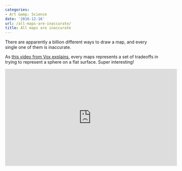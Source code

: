 ```yaml
---
categories:
- Art &amp; Science
date: '2016-12-16'
url: /all-maps-are-inaccurate/
title: All maps are inaccurate
---
```


There are apparently a billion different ways to draw a map, and every single one of them is inaccurate.

As [this video from Vox explains](https://www.youtube.com/watch?v=kIID5FDi2JQ), every maps represents a set of tradeoffs in trying to represent a sphere on a flat surface. Super interesting!

<iframe width="560" height="315" src="https://www.youtube.com/embed/kIID5FDi2JQ?rel=0" frameborder="0" allowfullscreen></iframe>